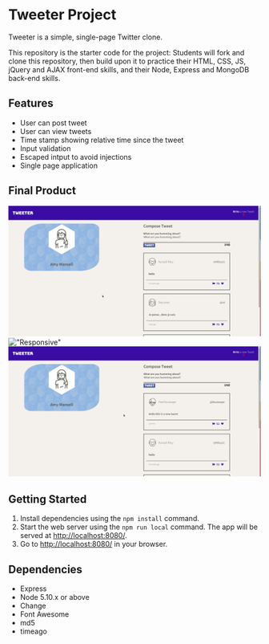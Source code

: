 # Tweeter Project

Tweeter is a simple, single-page Twitter clone.

This repository is the starter code for the project: Students will fork and clone this repository, then build upon it to practice their HTML, CSS, JS, jQuery and AJAX front-end skills, and their Node, Express and MongoDB back-end skills.

## Features

- User can post tweet
- User can view tweets
- Time stamp showing relative time since the tweet
- Input validation
- Escaped intput to avoid injections
- Single page application

## Final Product

!["New Tweet"](./screenshots/new-tweet.gif)
!["Responsive"](./screenshots/responsive.gif)
!["Input Validation"](./screenshots/err.gif)

## Getting Started

1. Install dependencies using the `npm install` command.
1. Start the web server using the `npm run local` command. The app will be served at <http://localhost:8080/>.
1. Go to <http://localhost:8080/> in your browser.

## Dependencies

- Express
- Node 5.10.x or above
- Change
- Font Awesome
- md5
- timeago
